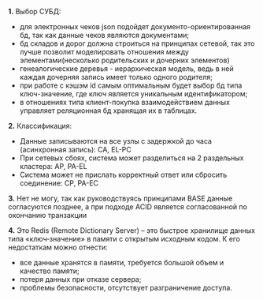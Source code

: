 **1.**
Выбор СУБД:
- для электронных чеков json подойдет документо-ориентированная бд, так как данные чеков являются  документами;
- бд складов и дорог должна строиться на принципах сетевой, так это лучше позволит моделировать отношения между элементами(несколько родительских и дочерних элементов)
- генеалогические деревья - иерархическая модель, ведь в ней каждая дочерняя запись имеет только одного родителя;
- при работе с кэшэм id самым оптимальным будет выбор бд типа ключ-значение, где ключ является уникальным идентификатором;
- в отношениях типа клиент-покупка взаимодействием данных управляет реляционная бд хранящая их в таблицах.

**2.**
Классификация:
- Данные записываются на все узлы с задержкой до часа (асинхронная запись): CA, EL-PC
- При сетевых сбоях, система может разделиться на 2 раздельных кластера: AP, PA-EL
- Система может не прислать корректный ответ или сбросить соединение: CP, PA-EC

**3.**
Нет не могу, так как руководствуясь принципами BASE данные согласуются позднее, а при подходе ACID является согласованной по окончанию транзакции

**4.**
Это Redis (Remote Dictionary Server) – это быстрое хранилище данных типа «ключ‑значение» в памяти c открытым исходным кодом. К его недостаткам можно отнести:
- все данные хранятся в памяти, требуется большой объем и качество памяти;
- потеря данных при отказе сервера;
- проблемы безопасности, отсутствует разграничение доступа.
